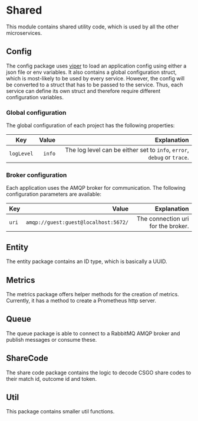 # Shared

This module contains shared utility code, which is used
by all the other microservices.

## Config

The config package uses [viper](https://github.com/spf13/viper) to load an application config using either a json file or env variables.
It also contains a global configuration struct, which is most-likely to be used by every service. However, the config will be converted to a struct
that has to be passed to the service. Thus, each service can define its own struct and therefore require different configuration variables.

### Global configuration

The global configuration of each project has the following properties:

| Key   |      Value      |  Explanation |
|----------|-------------:|------:|
| `logLevel` | `info` | The log level can be either set to `info`, `error`, `debug` or `trace`. |

### Broker configuration

Each application uses the AMQP broker for communication. The following configuration parameters are available:

| Key   |      Value      |  Explanation |
|----------|-------------:|------:|
| `uri` | `amqp://guest:guest@localhost:5672/` |  The connection uri for the broker. |

## Entity

The entity package contains an ID type, which is basically a UUID.

## Metrics

The metrics package offers helper methods for the creation of metrics.
Currently, it has a method to create a Prometheus http server.

## Queue

The queue package is able to connect to a RabbitMQ AMQP broker and publish messages or consume these.

## ShareCode

The share code package contains the logic to decode CSGO share codes to their match id, outcome id and token.

## Util

This package contains smaller util functions.
